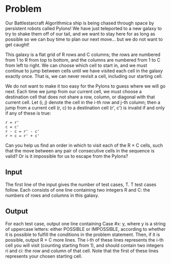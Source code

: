# Problem

Our Battlestarcraft Algorithmica ship is being chased through space by persistent robots called Pylons! We have just teleported to a new galaxy to try to shake them off of our tail, and we want to stay here for as long as possible so we can buy time to plan our next move... but we do not want to get caught!

This galaxy is a flat grid of R rows and C columns; the rows are numbered from 1 to R from top to bottom, and the columns are numbered from 1 to C from left to right. We can choose which cell to start in, and we must continue to jump between cells until we have visited each cell in the galaxy exactly once. That is, we can never revisit a cell, including our starting cell.

We do not want to make it too easy for the Pylons to guess where we will go next. Each time we jump from our current cell, we must choose a destination cell that does not share a row, column, or diagonal with that current cell. Let (i, j) denote the cell in the i-th row and j-th column; then a jump from a current cell (r, c) to a destination cell (r', c') is invalid if and only if any of these is true:

    r = r'
    c = c'
    r - c = r' - c'
    r + c = r' + c'

Can you help us find an order in which to visit each of the R × C cells, such that the move between any pair of consecutive cells in the sequence is valid? Or is it impossible for us to escape from the Pylons?

## Input

The first line of the input gives the number of test cases, T. T test cases follow. Each consists of one line containing two integers R and C: the numbers of rows and columns in this galaxy.

## Output

For each test case, output one line containing Case #x: y, where y is a string of uppercase letters: either POSSIBLE or IMPOSSIBLE, according to whether it is possible to fulfill the conditions in the problem statement. Then, if it is possible, output R × C more lines. The i-th of these lines represents the i-th cell you will visit (counting starting from 1), and should contain two integers ri and ci: the row and column of that cell. Note that the first of these lines represents your chosen starting cell.
